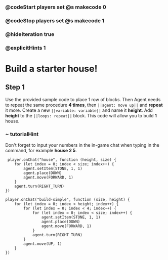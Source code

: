 ### @codeStart players set @s makecode 0
### @codeStop players set @s makecode 1

### @hideIteration true 
### @explicitHints 1


# Build a starter house!

## Step 1
Use the provided sample code to place 1 row of blocks. Then Agent needs to repeat the same procedure **4 times**, then ``||agent: move up||`` and **repeat** it more. Create a new ``||variable: variable||`` and name it **height**. Add **height** to the ``||loops: repeat||`` block. This code will allow you to build **1** house. 


### ~ tutorialHint
Don't forget to input your numbers in the in-game chat when typing in the command, for example **house 2 5**. 

```template    
 player.onChat("house", function (height, size) {
    for (let index = 0; index < size; index++) {
        agent.setItem(STONE, 1, 1)
        agent.place(DOWN)
        agent.move(FORWARD, 1)
    }
    agent.turn(RIGHT_TURN)
})
```

```ghost
player.onChat("build-simple", function (size, height) {
    for (let index = 0; index < height; index++) {
        for (let index = 0; index < 4; index++) {
            for (let index = 0; index < size; index++) {
                agent.setItem(STONE, 1, 1)
                agent.place(DOWN)
                agent.move(FORWARD, 1)
            }
            agent.turn(RIGHT_TURN)
        }
        agent.move(UP, 1)
    }
})
```



